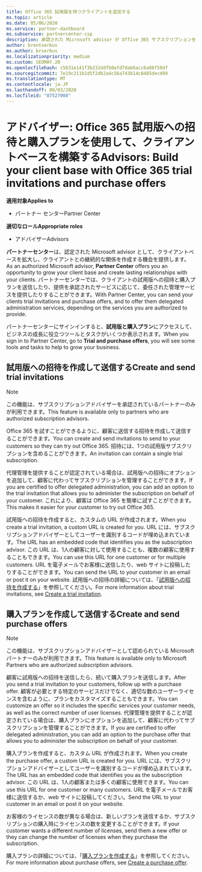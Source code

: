 ```yaml
---
title: Office 365 試用版を持つクライアントを追加する
ms.topic: article
ms.date: 05/06/2020
ms.service: partner-dashboard
ms.subservice: partnercenter-csp
description: 承認された Microsoft advisor が Office 365 サブスクリプションを拡張する方法について説明します。 Office 365 試用版への招待および購入プランを作成してクライアントに送信します。
author: brentserbus
ms.author: brserbus
ms.localizationpriority: medium
ms.custom: SEOMAY.20
ms.openlocfilehash: c5631e141f3b232ddfb0afd7dab6acc6a08f59df
ms.sourcegitcommit: 7e19c211b1d5f2db2a4c56a743b14c8485decd99
ms.translationtype: MT
ms.contentlocale: ja-JP
ms.lasthandoff: 08/03/2020
ms.locfileid: "87527008"
---
```

# <a name="advisors-build-your-client-base-with-office-365-trial-invitations-and-purchase-offers"></a><span data-ttu-id="acd4e-104">アドバイザー: Office 365 試用版への招待と購入プランを使用して、クライアントベースを構築する</span><span class="sxs-lookup"><span data-stu-id="acd4e-104">Advisors: Build your client base with Office 365 trial invitations and purchase offers</span></span>

<span data-ttu-id="acd4e-105">**適用対象**</span><span class="sxs-lookup"><span data-stu-id="acd4e-105">**Applies to**</span></span>

- <span data-ttu-id="acd4e-106">パートナー センター</span><span class="sxs-lookup"><span data-stu-id="acd4e-106">Partner Center</span></span>
 
<span data-ttu-id="acd4e-107">**適切なロール**</span><span class="sxs-lookup"><span data-stu-id="acd4e-107">**Appropriate roles**</span></span>

- <span data-ttu-id="acd4e-108">アドバイザー</span><span class="sxs-lookup"><span data-stu-id="acd4e-108">Advisors</span></span>


<span data-ttu-id="acd4e-109">**パートナーセンター**は、認定された Microsoft advisor として、クライアントベースを拡大し、クライアントとの継続的な関係を作成する機会を提供します。</span><span class="sxs-lookup"><span data-stu-id="acd4e-109">As an authorized Microsoft advisor, **Partner Center** offers you an opportunity to grow your client base and create lasting relationships with your clients.</span></span> <span data-ttu-id="acd4e-110">パートナーセンターでは、クライアントの試用版への招待と購入プランを送信したり、提供を承認されたサービスに応じて、委任された管理サービスを提供したりすることができます。</span><span class="sxs-lookup"><span data-stu-id="acd4e-110">With Partner Center, you can send your clients trial invitations and purchase offers, and to offer them delegated administration services, depending on the services you are authorized to provide.</span></span>

<span data-ttu-id="acd4e-111">パートナーセンターにサインインすると、**試用版と購入プラン**にアクセスして、ビジネスの成長に役立つツールとタスクがいくつか表示されます。</span><span class="sxs-lookup"><span data-stu-id="acd4e-111">When you sign in to Partner Center, go to **Trial and purchase offers**, you will see some tools and tasks to help to grow your business.</span></span>

## <a name="create-and-send-trial-invitations"></a><span data-ttu-id="acd4e-112">試用版への招待を作成して送信する</span><span class="sxs-lookup"><span data-stu-id="acd4e-112">Create and send trial invitations</span></span>

> [!NOTE]
> <span data-ttu-id="acd4e-113">この機能は、サブスクリプションアドバイザーを承認されているパートナーのみが利用できます。</span><span class="sxs-lookup"><span data-stu-id="acd4e-113">This feature is available only to partners who are authorized subscription advisors.</span></span>

<span data-ttu-id="acd4e-114">Office 365 を試すことができるように、顧客に送信する招待を作成して送信することができます。</span><span class="sxs-lookup"><span data-stu-id="acd4e-114">You can create and send invitations to send to your customers so they can try out Office 365.</span></span> <span data-ttu-id="acd4e-115">招待には、1つの試用版サブスクリプションを含めることができます。</span><span class="sxs-lookup"><span data-stu-id="acd4e-115">An invitation can contain a single trial subscription.</span></span>

<span data-ttu-id="acd4e-116">代理管理を提供することが認定されている場合は、試用版への招待にオプションを追加して、顧客に代わってサブスクリプションを管理することができます。</span><span class="sxs-lookup"><span data-stu-id="acd4e-116">If you are certified to offer delegated administration, you can add an option to the trial invitation that allows you to administer the subscription on behalf of your customer.</span></span> <span data-ttu-id="acd4e-117">これにより、顧客は Office 365 を簡単に試すことができます。</span><span class="sxs-lookup"><span data-stu-id="acd4e-117">This makes it easier for your customer to try out Office 365.</span></span>

<span data-ttu-id="acd4e-118">試用版への招待を作成すると、カスタムの URL が作成されます。</span><span class="sxs-lookup"><span data-stu-id="acd4e-118">When you create a trial invitation, a custom URL is created for you.</span></span> <span data-ttu-id="acd4e-119">URL には、サブスクリプションアドバイザーとしてユーザーを識別するコードが埋め込まれています。</span><span class="sxs-lookup"><span data-stu-id="acd4e-119">The URL has an embedded code that identifies you as the subscription advisor.</span></span> <span data-ttu-id="acd4e-120">この URL は、1人の顧客に対して使用することも、複数の顧客に使用することもできます。</span><span class="sxs-lookup"><span data-stu-id="acd4e-120">You can use this URL for one customer or for multiple customers.</span></span> <span data-ttu-id="acd4e-121">URL を電子メールでお客様に送信したり、web サイトに投稿したりすることができます。</span><span class="sxs-lookup"><span data-stu-id="acd4e-121">You can send the URL to your customer in an email or post it on your website.</span></span>
<span data-ttu-id="acd4e-122">試用版への招待の詳細については、「[試用版への招待を作成する](advisors-create-a-trial-invitation.md)」を参照してください。</span><span class="sxs-lookup"><span data-stu-id="acd4e-122">For more information about trial invitations, see [Create a trial invitation](advisors-create-a-trial-invitation.md).</span></span>

## <a name="create-and-send-purchase-offers"></a><span data-ttu-id="acd4e-123">購入プランを作成して送信する</span><span class="sxs-lookup"><span data-stu-id="acd4e-123">Create and send purchase offers</span></span>

> [!NOTE]
> <span data-ttu-id="acd4e-124">この機能は、サブスクリプションアドバイザーとして認められている Microsoft パートナーのみが利用できます。</span><span class="sxs-lookup"><span data-stu-id="acd4e-124">This feature is available only to Microsoft Partners who are authorized subscription advisors.</span></span>

<span data-ttu-id="acd4e-125">顧客に試用版への招待を送信したら、続いて購入プランを送信します。</span><span class="sxs-lookup"><span data-stu-id="acd4e-125">After you send a trial invitation to your customers, follow up with a purchase offer.</span></span> <span data-ttu-id="acd4e-126">顧客が必要とする特定のサービスだけでなく、適切な数のユーザーライセンスを含むように、プランをカスタマイズすることもできます。</span><span class="sxs-lookup"><span data-stu-id="acd4e-126">You can customize an offer so it includes the specific services your customer needs, as well as the correct number of user licenses.</span></span> <span data-ttu-id="acd4e-127">代理管理を提供することが認定されている場合は、購入プランにオプションを追加して、顧客に代わってサブスクリプションを管理することができます。</span><span class="sxs-lookup"><span data-stu-id="acd4e-127">If you are certified to offer delegated administration, you can add an option to the purchase offer that allows you to administer the subscription on behalf of your customer.</span></span>

<span data-ttu-id="acd4e-128">購入プランを作成すると、カスタム URL が作成されます。</span><span class="sxs-lookup"><span data-stu-id="acd4e-128">When you create the purchase offer, a custom URL is created for you.</span></span> <span data-ttu-id="acd4e-129">URL には、サブスクリプションアドバイザーとしてユーザーを識別するコードが埋め込まれています。</span><span class="sxs-lookup"><span data-stu-id="acd4e-129">The URL has an embedded code that identifies you as the subscription advisor.</span></span> <span data-ttu-id="acd4e-130">この URL は、1人の顧客または多くの顧客に使用できます。</span><span class="sxs-lookup"><span data-stu-id="acd4e-130">You can use this URL for one customer or many customers.</span></span> <span data-ttu-id="acd4e-131">URL を電子メールでお客様に送信するか、web サイトに投稿してください。</span><span class="sxs-lookup"><span data-stu-id="acd4e-131">Send the URL to your customer in an email or post it on your website.</span></span>

<span data-ttu-id="acd4e-132">お客様のライセンスの数が異なる場合は、新しいプランを送信するか、サブスクリプションの購入時にライセンスの数を変更することができます。</span><span class="sxs-lookup"><span data-stu-id="acd4e-132">If your customer wants a different number of licenses, send them a new offer or they can change the number of licenses when they purchase the subscription.</span></span>

<span data-ttu-id="acd4e-133">購入プランの詳細については、「[購入プランを作成する](advisor-create-a-purchase-offer.md)」を参照してください。</span><span class="sxs-lookup"><span data-stu-id="acd4e-133">For more information about purchase offers, see [Create a purchase offer](advisor-create-a-purchase-offer.md).</span></span>
